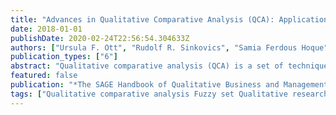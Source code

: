 ```yaml
---
title: "Advances in Qualitative Comparative Analysis (QCA): Application of fuzzy set in business and management research"
date: 2018-01-01
publishDate: 2020-02-24T22:56:54.304633Z
authors: ["Ursula F. Ott", "Rudolf R. Sinkovics", "Samia Ferdous Hoque"]
publication_types: ["6"]
abstract: "Qualitative comparative analysis (QCA) is a set of techniques that are designed to transfer subjective data into numeric data. QCA has recently become popular, as it sets out to integrate the strengths of qualitative and quantitative methods while overcoming the key concerns inherent in both the approaches. This chapter discusses and explains the QCA method and highlights the possible application of the method in business and management research. The chapter offers an application example and concludes with suggestions regarding future avenues for using QCA approach in the field of management research."
featured: false
publication: "*The SAGE Handbook of Qualitative Business and Management Research Methods*"
tags: ["Qualitative comparative analysis Fuzzy set Qualitative research Methodology"]
---
```


